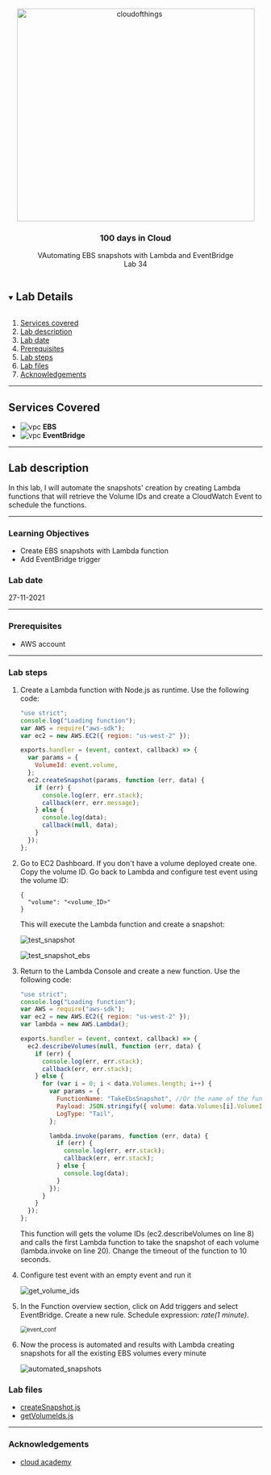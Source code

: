 

<br />

<p align="center">
  <a href="img/">
    <img src="img/lab34_diagram.jpg" alt="cloudofthings" width="471" height="422">
  </a>
  <h3 align="center">100 days in Cloud</h3>
<p align="center">
    VAutomating EBS snapshots with Lambda and EventBridge
    <br />
    Lab 34
    <br/>
  </p>

</p>

<details open="open">
  <summary><h2 style="display: inline-block">Lab Details</h2></summary>
  <ol>
    <li><a href="#services-covered">Services covered</a>
    <li><a href="#lab-description">Lab description</a></li>
    </li>
    <li><a href="#lab-date">Lab date</a></li>
    <li><a href="#prerequisites">Prerequisites</a></li>    
    <li><a href="#lab-steps">Lab steps</a></li>
    <li><a href="#lab-files">Lab files</a></li>
    <li><a href="#acknowledgements">Acknowledgements</a></li>
  </ol>
</details>

---

## Services Covered
* ![vpc](https://github.com/CloudedThings/100-Days-in-Cloud/blob/main/images/VPC.png) **EBS**
* ![vpc](https://github.com/CloudedThings/100-Days-in-Cloud/blob/main/images/EventBridge.png) **EventBridge**

---

## Lab description

In this lab, I will automate the snapshots' creation by creating Lambda functions that will retrieve the Volume IDs and create a CloudWatch Event to schedule the functions.


---

### Learning Objectives
* Create EBS snapshots with Lambda function
* Add EventBridge trigger

### Lab date
27-11-2021

---

### Prerequisites
* AWS account

---

### Lab steps
1. Create a Lambda function with Node.js as runtime. Use the following code:

   ```js
   "use strict";
   console.log("Loading function");
   var AWS = require("aws-sdk");
   var ec2 = new AWS.EC2({ region: "us-west-2" });
   
   exports.handler = (event, context, callback) => {
     var params = {
       VolumeId: event.volume,
     };
     ec2.createSnapshot(params, function (err, data) {
       if (err) {
         console.log(err, err.stack);
         callback(err, err.message);
       } else {
         console.log(data);
         callback(null, data);
       }
     });
   };
   ```

2. Go to EC2 Dashboard. If you don't have a volume deployed create one. Copy the volume ID. Go back to Lambda and configure test event using the volume ID:

   ```
   {
     "volume": "<volume_ID>"
   }
   ```

   This will execute the Lambda function and create a snapshot:

   ![test_snapshot](img/lab34_test_snapshot.jpg)

   ![test_snapshot_ebs](img/lab34_test_snapshot_ebs.jpg)

3. Return to the Lambda Console and create a new function. Use the following code:

   ```js
   "use strict";
   console.log("Loading function");
   var AWS = require("aws-sdk");
   var ec2 = new AWS.EC2({ region: "us-west-2" });
   var lambda = new AWS.Lambda();
   
   exports.handler = (event, context, callback) => {
     ec2.describeVolumes(null, function (err, data) {
       if (err) {
         console.log(err, err.stack);
         callback(err, err.stack);
       } else {
         for (var i = 0; i < data.Volumes.length; i++) {
           var params = {
             FunctionName: "TakeEbsSnapshot", //Or the name of the function you created
             Payload: JSON.stringify({ volume: data.Volumes[i].VolumeId }),
             LogType: "Tail",
           };
   
           lambda.invoke(params, function (err, data) {
             if (err) {
               console.log(err, err.stack);
               callback(err, err.stack);
             } else {
               console.log(data);
             }
           });
         }
       }
     });
   };
   ```

   This function will gets the volume IDs (ec2.describeVolumes on line 8) and calls the first Lambda function to take the snapshot of each volume (lambda.invoke on line 20). Change the timeout of the function to 10 seconds.

4. Configure test event with an empty event and run it

   ![get_volume_ids](img/lab34_get_volume_ids_test.jpg)

5. In the Function overview section, click on Add triggers and select EventBridge. Create a new rule. Schedule expression: *rate(1 minute)*. 

   <img src="img/lab34_event_conf.jpg" alt="event_conf" style="zoom:80%;" />

6. Now the process is automated and results with Lambda creating snapshots for all the existing EBS volumes every minute

   ![automated_snapshots](img/lab34_automated_snapshots.jpg)


### Lab files
* [createSnapshot.js](createSnapshot.js)
* [getVolumeIds.js](getVolumeIds.js)
---

### Acknowledgements
* [cloud academy](https://cloudacademy.com/lab-challenge/amazon-vpc-implementation-challenge/)

